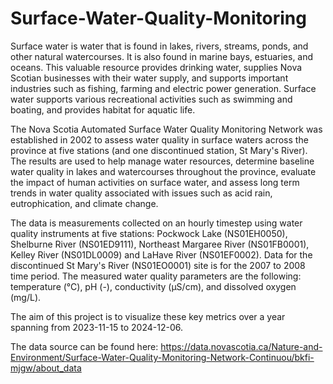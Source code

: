 # Surface-Water-Quality-Monitoring
Surface water is water that is found in lakes, rivers, streams, ponds, and other natural watercourses. It is also found in marine bays, estuaries, and oceans. This valuable resource provides drinking water, supplies Nova Scotian businesses with their water supply, and supports important industries such as fishing, farming and electric power generation. Surface water supports various recreational activities such as swimming and boating, and provides habitat for aquatic life.

The Nova Scotia Automated Surface Water Quality Monitoring Network was established in 2002 to assess water quality in surface waters across the province at five stations (and one discontinued station, St Mary's River). The results are used to help manage water resources, determine baseline water quality in lakes and watercourses throughout the province, evaluate the impact of human activities on surface water, and assess long term trends in water quality associated with issues such as acid rain, eutrophication, and climate change.

The data is measurements collected on an hourly timestep using water quality instruments at five stations: Pockwock Lake (NS01EH0050), Shelburne River (NS01ED9111), Northeast Margaree River (NS01FB0001), Kelley River (NS01DL0009) and LaHave River (NS01EF0002). Data for the discontinued St Mary's River (NS01EO0001) site is for the 2007 to 2008 time period. The measured water quality parameters are the following: temperature (°C), pH (-), conductivity (µS/cm), and dissolved oxygen (mg/L).

The aim of this project is to visualize these key metrics over a year spanning from 2023-11-15 to 2024-12-06.

The data source can be found here: https://data.novascotia.ca/Nature-and-Environment/Surface-Water-Quality-Monitoring-Network-Continuou/bkfi-mjgw/about_data
